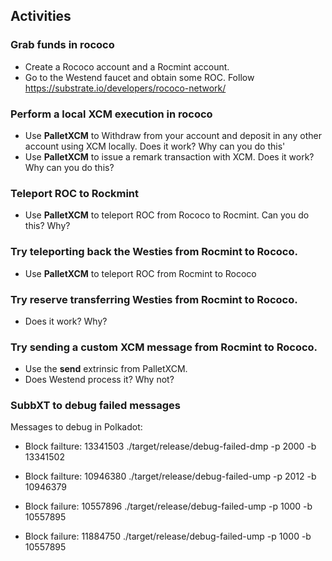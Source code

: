 ## Activities
### Grab funds in rococo
- Create a Rococo account and a Rocmint account.
- Go to the Westend faucet and obtain some ROC. Follow https://substrate.io/developers/rococo-network/

### Perform a local XCM execution in rococo
- Use **PalletXCM** to Withdraw from your account and deposit in any other account using XCM locally. Does it work? Why can you do this'
- Use **PalletXCM** to issue a remark transaction with XCM. Does it work? Why can you do this?

### Teleport ROC to Rockmint

- Use **PalletXCM** to teleport ROC from Rococo to Rocmint. Can you do this? Why?

### Try teleporting back the Westies from Rocmint to Rococo.

- Use **PalletXCM** to teleport ROC from Rocmint to Rococo

### Try reserve transferring Westies from Rocmint to Rococo.
- Does it work? Why?

### Try sending a custom XCM message from Rocmint to Rococo.
- Use the **send** extrinsic from PalletXCM.
- Does Westend process it? Why not?

### SubbXT to debug failed messages

Messages to debug in Polkadot:
- Block failture: 13341503
./target/release/debug-failed-dmp -p 2000 -b 13341502

- Block failture: 10946380 ./target/release/debug-failed-ump -p 2012 -b 10946379

- Block failure: 10557896 ./target/release/debug-failed-ump -p 1000 -b 10557895

- Block failure: 11884750 ./target/release/debug-failed-ump -p 1000 -b 10557895
